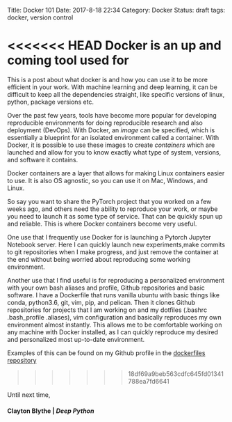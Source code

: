 Title: Docker 101
Date: 2017-8-18 22:34
Category: Docker 
Status: draft
tags: docker, version control

<<<<<<< HEAD
Docker is an up and coming tool used for 
=======
This is a post about what docker is and how you can use it to be more efficient in your work. With machine learning and deep learning, it can be difficult to keep all the dependencies straight, like specific versions of linux, python, package versions etc. 

Over the past few years, tools have become more popular for developing reproducible environments for doing reproducible research and also deployment (DevOps). With Docker, an *image* can be specified, which is essentially a blueprint for an isolated environment
 called a container. With Docker, it is possible to use these images to create *containers* which are launched and allow for you to know exactly what type of system, versions, and software it contains. 

Docker containers are a layer that allows for making Linux containers easier to use. It is also OS agnostic, so you can use it on Mac, Windows, and Linux. 

So say you want to share the PyTorch project that you worked on a few weeks ago, and others need the ability to reproduce your work, or maybe you need to launch it as some type of service. That can be quickly spun up and reliable. This is where Docker containers become very useful. 
 
One use that I frequently use Docker for is launching a Pytorch Jupyter Notebook server. Here I can quickly launch new experiments,make commits to git repositories when I make progress, and just remove the container at the end without being worried about reproducing some working environment. 

Another use that I find useful is for reproducing a personalized environment with your own bash aliases and profile, Github repositories and basic software. I have a Dockerfile that runs vanilla ubuntu with basic things like conda, python3.6, git, vim, pip, and pelican. Then it clones Github repositories for projects that I am working on and my dotfiles (.bashrc .bash_profile .aliases), vim configuration and basically reproduces my own environment almost instantly. This allows me to be comfortable working on any machine with Docker installed, as I can quickly reproduce my desired and personalized most up-to-date environment. 

Examples of this can be found on my Github profile in the [dockerfiles repository](https://github.com/claytonblythe/Dockerfiles)
>>>>>>> 18df69a9beb563cdfc645fd01341788ea7fd6641

Until next time,
#### Clayton Blythe | *Deep Python*
